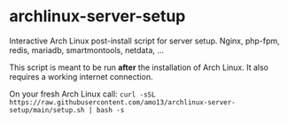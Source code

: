 # archlinux-server-setup
Interactive Arch Linux post-install script for server setup. Nginx, php-fpm, redis, mariadb, smartmontools, netdata, ...

This script is meant to be run **after** the installation of Arch Linux. It also requires a working internet connection.

On your fresh Arch Linux call:
`curl -sSL https://raw.githubusercontent.com/amo13/archlinux-server-setup/main/setup.sh | bash -s`